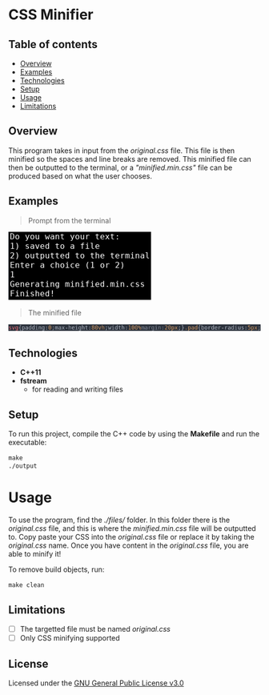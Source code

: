 # CSS Minifier

## Table of contents
* [Overview](#overview)
* [Examples](#examples)
* [Technologies](#technologies)
* [Setup](#setup)
* [Usage](#usage)
* [Limitations](#limitations)

## Overview
This program takes in input from the *original.css* file. This file is then minified so the spaces and line breaks are removed. This minified file can then be outputted to the terminal, or a *"minified.min.css"* file can be produced based on what the user chooses.

## Examples

> Prompt from the terminal

![Screenshot](pictures/prompt.png "Enter if you want a saved file")

> The minified file

![Screenshot](pictures/file.png "File shown")

## Technologies
- **C++11**
- **fstream**
  - for reading and writing files

## Setup
To run this project, compile the C++ code by using the **Makefile** and run the executable:

    make
    ./output

# Usage
To use the program, find the *./files/* folder. In this folder there is the *original.css* file, and this is where the *minified.min.css* file will be outputted to. Copy paste your CSS into the *original.css* file or replace it by taking the *original.css* name. Once you have content in the *original.css* file, you are able to minify it!

To remove build objects, run:

    make clean

## Limitations
- [ ] The targetted file must be named *original.css*
- [ ] Only CSS minifying supported

## License
Licensed under the [GNU General Public License v3.0](LICENSE)
